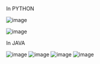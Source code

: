 In PYTHON

![image](https://user-images.githubusercontent.com/50827253/235321503-986e83ca-b686-4b5c-8b75-10bdc9bce712.png)

![image](https://user-images.githubusercontent.com/50827253/235321629-bd0da99c-08ee-4a38-9a83-e0a6193d4968.png)





In JAVA






![image](https://user-images.githubusercontent.com/50827253/235321526-d3f9209e-4cea-4be2-8f0e-92139c3e5058.png)
![image](https://user-images.githubusercontent.com/50827253/235321568-5f564bc7-f3c7-4057-8bb8-2fcadb8c5cfc.png)
![image](https://user-images.githubusercontent.com/50827253/235321535-95ba363e-3af2-4005-81b1-879444fb66c3.png)
![image](https://user-images.githubusercontent.com/50827253/235321809-4e15f38c-30b1-439b-905c-0b44cb87ee5b.png)
